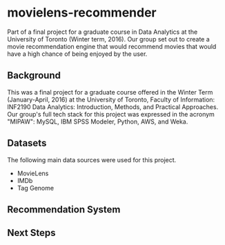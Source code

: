 # movielens-recommender

Part of a final project for a graduate course in Data Analytics at the University of Toronto (Winter term, 2016). Our group set out to create a movie recommendation engine that would recommend movies that would have a high chance of being enjoyed by the user.

## Background

This was a final project for a graduate course offered in the Winter Term (January-April, 2016) at the University of Toronto, Faculty of Information: INF2190 Data Analytics: Introduction, Methods, and Practical Approaches. Our group's full tech stack for this project was expressed in the acronym "MIPAW": MySQL, IBM SPSS Modeler, Python, AWS, and Weka.

## Datasets

The following main data sources were used for this project.

- MovieLens
- IMDb
- Tag Genome


## Recommendation System



## Next Steps



